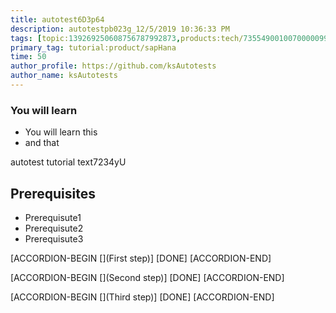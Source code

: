 ```yaml
---
title: autotest6D3p64
description: autotestpb023g_12/5/2019 10:36:33 PM
tags: [topic:139269250608756787992873,products:tech/73554900100700000996,tutorial:experience/advanced]
primary_tag: tutorial:product/sapHana
time: 50
author_profile: https://github.com/ksAutotests
author_name: ksAutotests
---
```

### You will learn
- You will learn this
- and that

autotest tutorial text7234yU

## Prerequisites
- Prerequisute1
- Prerequisute2
- Prerequisute3

[ACCORDION-BEGIN [](First step)]
[DONE]
[ACCORDION-END]

[ACCORDION-BEGIN [](Second step)]
[DONE]
[ACCORDION-END]

[ACCORDION-BEGIN [](Third step)]
[DONE]
[ACCORDION-END]

